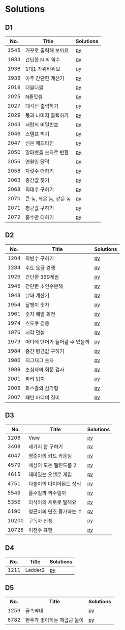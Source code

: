 # Solutions


## D1
| No. | Title | Solutions |
| ---- | ---- | ---- |
| 1545 | 거꾸로 출력해 보아요 | [py](D1/1545.py) |
| 1933 | 간단한 N 의 약수 | [py](D1/1933.py) |
| 1936 | 1대1 가위바위보 | [py](D1/1936.py) |
| 1938 | 아주 간단한 계산기 | [py](D1/1938.py) |
| 2019 | 더블더블 | [py](D1/2019.py) |
| 2025 | N줄덧셈 | [py](D1/2025.py) |
| 2027 | 대각선 출력하기 | [py](D1/2027.py) |
| 2029 | 몫과 나머지 출력하기 | [py](D1/2029.py) |
| 2043 | 서랍의 비밀번호 | [py](D1/2043.py) |
| 2046 | 스탬프 찍기 | [py](D1/2046.py) |
| 2047 | 신문 헤드라인 | [py](D1/2047.py) |
| 2050 | 알파벳을 숫자로 변환 | [py](D1/2050.py) |
| 2056 | 연월일 달력 | [py](D1/2056.py) |
| 2058 | 자릿수 더하기 | [py](D1/2058.py) |
| 2063 | 중간값 찾기 | [py](D1/2063.py) |
| 2068 | 최대수 구하기 | [py](D1/2068.py) |
| 2070 | 큰 놈, 작은 놈, 같은 놈 | [py](D1/2070.py) |
| 2071 | 평균값 구하기 | [py](D1/2071.py) |
| 2072 | 홀수만 더하기 | [py](D1/2072.py) |


## D2
| No. | Title | Solutions |
| ---- | ---- | ---- |
| 1204 | 최빈수 구하기 | [py](D2/1204.py) |
| 1284 | 수도 요금 경쟁 | [py](D2/1284.py) |
| 1926 | 간단한 369게임 | [py](D2/1926.py) |
| 1945 | 간단한 소인수분해 | [py](D2/1945.py) |
| 1948 | 날짜 계산기 | [py](D2/1948.py) |
| 1954 | 달팽이 숫자 | [py](D2/1954.py) |
| 1961 | 숫자 배열 회전 | [py](D2/1961.py) |
| 1974 | 스도쿠 검증 | [py](D2/1974.py) |
| 1976 | 시각 덧셈 | [py](D2/1976.py) |
| 1979 | 어디에 단어가 들어갈 수 있을까 | [py](D2/1979.py) |
| 1984 | 중간 평균값 구하기 | [py](D2/1984.py) |
| 1986 | 지그재그 숫자 | [py](D2/1986.py) |
| 1989 | 초심자의 회문 검사 | [py](D2/1989.py) |
| 2001 | 파리 퇴치 | [py](D2/2001.py) |
| 2005 | 파스칼의 삼각형 | [py](D2/2005.py) |
| 2007 | 패턴 마디의 길이 | [py](D2/2007.py) |


## D3
| No. | Title | Solutions |
| ---- | ---- | ---- |
| 1206 | View | [py](D3/1206.py) |
| 3408 | 세가지 합 구하기 | [py](D3/3408.py) |
| 4047 | 영준이의 카드 카운팅 | [py](D3/4047.py) |
| 4579 | 세상의 모든 팰린드롬 2 | [py](D3/4579.py) |
| 4615 | 재미있는 오셀로 게임 | [py](D3/4615.py) |
| 4751 | 다솔이의 다이아몬드 장식 | [py](D3/4751.py) |
| 5549 | 홀수일까 짝수일까 | [py](D3/5549.py) |
| 5356 | 의석이의 세로로 말해요 | [py](D3/5356.py) |
| 6190 | 정곤이의 단조 증가하는 수 | [py](D3/6190.py) |
| 10200 | 구독자 전쟁 | [py](D3/10200.py) |
| 10726 | 이진수 표현 | [py](D3/10726/main.py) |


## D4
| No. | Title | Solutions |
| ---- | ---- | ---- |
| 1211 | Ladder2 | [py](D4/1211.py) |


## D5
| No. | Title | Solutions |
| ---- | ---- | ---- |
| 1259 | 금속막대 | [py](D5/1259.py) |
| 6782 | 현주가 좋아하는 제곱근 놀이 | [py](D5/6782.py) |
